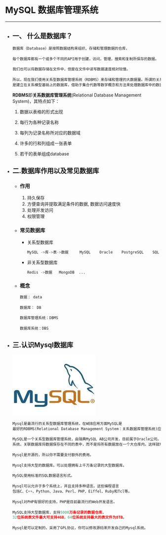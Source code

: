 MySQL 数据库管理系统
===

---

* ## 一、 什么是数据库？

    ```sql
    数据库（Database）是按照数据结构来组织、存储和管理数据的仓库，
    
    每个数据库都有一个或多个不同的API用于创建，访问，管理，搜索和复制所保存的数据。
    
    我们也可以将数据存储在文件中，但是在文件中读写数据速度相对较慢。
    
    所以，现在我们使用关系型数据库管理系统（RDBMS）来存储和管理的大数据量。所谓的关系型数据库，
    是建立在关系模型基础上的数据库，借助于集合代数等数学概念和方法来处理数据库中的数据。
    ```

    **RDBMS**即**关系数据库管理系统**(Relational Database Management System)，其特点如下：

    1. 数据以表格的形式出现

    1. 每行为各种记录名称

    1. 每列为记录名称所对应的数据域

    1. 许多的行和列组成一张表单

    1. 若干的表单组成database


* ## 二.数据库作用以及常见数据库

    * ### 作用

        1. 持久保存
        1. 方便查询并提取满足条件的数据, 数据访问速度快
        1. 处理并发访问
        1. 权限管理

    * ### 常见数据库

        * 关系型数据库

            ```python
            MySQL ->库->表->数据     MySQL    Oracle    PostgreSQL    SQL Server ....
            ```
        * 非关系型数据库

            ```python
            Redis ->数据   MongoDB  ...
            ```
    
    * ### 概念

        ```python
        数据： data

        数据库： DB

        数据库管理系统：DBMS

        数据库系统：DBS
        ```

* ## 三.认识Mysql数据库

    ![MySQL](images/mysql.jpg)

    ```python
    Mysql是最流行的关系型数据库管理系统，在WEB应用方面MySQL是
    最好的RDBMS(Relational Database Management System：关系数据库管理系统)应用软件之一。

    MySQL是一个关系型数据库管理系统，由瑞典MySQL AB公司开发，目前属于Oracle公司。MySQL是一种关联数据库管理
    系统，关联数据库将数据保存在不同的表中，而不是将所有数据放在一个大仓库内，这样就增加了速度并提高了灵活性。

    Mysql是开源的，所以你不需要支付额外的费用。

    Mysql支持大型的数据库。可以处理拥有上千万条记录的大型数据库。

    MySQL使用标准的SQL数据语言形式。

    Mysql可以允许于多个系统上，并且支持多种语言。这些编程语言
    包括C、C++、Python、Java、Perl、PHP、Eiffel、Ruby和Tcl等。

    Mysql对PHP有很好的支持，PHP是目前最流行的Web开发语言。

    MySQL支持大型数据库，支持5000万条记录的数据仓库，
    32位系统表文件最大可支持4GB，64位系统支持最大的表文件为8TB。

    Mysql是可以定制的，采用了GPL协议，你可以修改源码来开发自己的Mysql系统。
    ```






